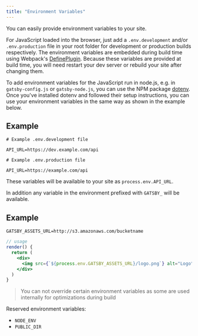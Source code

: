 ```yaml
---
title: "Environment Variables"
---
```


You can easily provide environment variables to your site. 

For JavaScript loaded into the browser, just add a `.env.development` and/or `.env.production` file in your root folder for development or production builds respectively. The environment variables are embedded during build time using Webpack's [DefinePlugin](https://webpack.js.org/plugins/define-plugin/). Because these variables are provided at build time, you will need restart your dev server or rebuild your site after changing them.

To add environment variables for the JavaScript run in node.js, e.g. in `gatsby-config.js` or `gatsby-node.js`, you can use the NPM package [dotenv](https://www.npmjs.com/package/dotenv). Once you've installed dotenv and followed their setup instructions, you can use your environment variables in the same way as shown in the example below.

## Example

```
# Example .env.development file

API_URL=https://dev.example.com/api
```

```
# Example .env.production file

API_URL=https://example.com/api

```

These variables will be available to your site as `process.env.API_URL`.

In addition any variable in the environment prefixed with `GATSBY_` will be available.

## Example

```
GATSBY_ASSETS_URL=http://s3.amazonaws.com/bucketname
```

```jsx
// usage
render() {
  return (
    <div>
      <img src={`${process.env.GATSBY_ASSETS_URL}/logo.png`} alt="Logo" />
    </div>
  )
}
```



> You can not override certain environment variables as some are used internally for optimizations during build

Reserved environment variables:

- `NODE_ENV`
- `PUBLIC_DIR`

